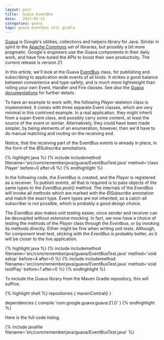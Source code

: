 ```yaml
---
layout: post
title:  Guava EventBus
date:   2017-03-15
categories: guava
tags: guava eventbus util gradle
---
```


[Guava][guava] is Google's utilities, collections and helpers library for Java. Similar in spirit to the [Apache Commons][apache] set of libraries, but possibly a bit more pragmatic. Google's engineers use the Guava components in their daily work, and have fine-tuned the APIs to boost their own productivity. The current release is version 21.

In this article, we'll look at the Guava [EventBus][eventbus] class, for publishing and subscribing to application wide events of all kinds. It strikes a good balance between convenience and type-safety, and is much more lightweight than rolling your own Event, Handler and Fire classes. See also the [Guava documentations][EventBusExplained] for further details.

To have an example to work with, the following *Player* skeleton class is implemented. It comes with three separate Event classes, which are very minimal in this contrived example. In a real application, they might inherit from a super-Event class, and possibly carry some content, at least the source of the event or similar. Alternatively, they could have been made simpler, by being elements of an enumeration, however, then we'd have to do manual matching and routing on the receiving end.

Notice, that the receiving part of the EventBus events is already in place, in the form of the *@Subscribe* annotations.

{% highlight java %}
{% include includemethod filename='src/com/rememberjava/guava/EventBusTest.java' method='class Player' before=0  after=6 %}
{% endhighlight %}

In the following code, the *EventBus* is created, and the *Player* is registered as a receiver. To publish events, all that is required is to pass objects of the same types to the *EventBus.post()* method. The internals of the *EventBus* will invoke all methods which are marked with the *@Subscribe* annotation and match the exact type. Event types are not inherited, so a catch-all subscriber is not possible, which is probably a good design choice.

The *EventBus* also makes unit testing easier, since sender and receiver can be decoupled without extensive mocking. In fact, we now have a choice of testing the methods of the *Player* class through the *Eventbus*, or by invoking its methods directly. Either might be fine when writing unit tests. Although, for component level test, sticking with the *EventBus* is probably better, as it will be closer to the live application.

{% highlight java %}
{% include includemethod filename='src/com/rememberjava/guava/EventBusTest.java' method='void setup' before=4  after=0 %}
{% include includemethod filename='src/com/rememberjava/guava/EventBusTest.java' method='void testPlay' before=1  after=0 %}
{% endhighlight %}

To include the Guava library from the Maven Gradle repository, this will suffice.

{% highlight shell %}
repositories {
  mavenCentral()
}

dependencies {
  compile 'com.google.guava:guava:21.0'
}
{% endhighlight %}

Here is the full code listing.

{% include javafile filename='src/com/rememberjava/guava/EventBusTest.java' %}

[EventBusExplained]: https://github.com/google/guava/wiki/EventBusExplained
[eventbus]: https://google.github.io/guava/releases/21.0/api/docs/com/google/common/eventbus/EventBus.html
[guava]: https://github.com/google/guava
[apache]: https://commons.apache.org/
